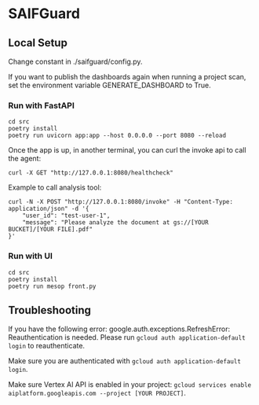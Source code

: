 # SAIFGuard

## Local Setup
Change constant in ./saifguard/config.py.

If you want to publish the dashboards again when running a project scan, set the environment variable GENERATE_DASHBOARD to True.

### Run with FastAPI
```
cd src
poetry install
poetry run uvicorn app:app --host 0.0.0.0 --port 8080 --reload
```

Once the app is up, in another terminal, you can curl the invoke api to call the agent:
```
curl -X GET "http://127.0.0.1:8080/healthcheck"
```

Example to call analysis tool:
```
curl -N -X POST "http://127.0.0.1:8080/invoke" -H "Content-Type: application/json" -d '{
    "user_id": "test-user-1",
    "message": "Please analyze the document at gs://[YOUR BUCKET]/[YOUR FILE].pdf"
}'
```

### Run with UI
```
cd src
poetry install
poetry run mesop front.py
```

## Troubleshooting

If you have the following error: google.auth.exceptions.RefreshError: Reauthentication is needed. Please run `gcloud auth application-default login` to reauthenticate.

Make sure you are authenticated with `gcloud auth application-default login`.

Make sure Vertex AI API is enabled in your project: `gcloud services enable aiplatform.googleapis.com --project [YOUR PROJECT]`.